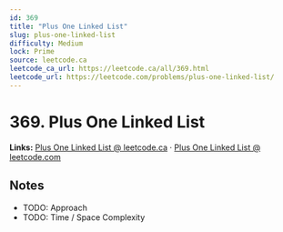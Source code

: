 ```yaml
--- 
id: 369
title: "Plus One Linked List"
slug: plus-one-linked-list
difficulty: Medium
lock: Prime
source: leetcode.ca
leetcode_ca_url: https://leetcode.ca/all/369.html
leetcode_url: https://leetcode.com/problems/plus-one-linked-list/
---
```


# 369. Plus One Linked List

**Links:** [Plus One Linked List @ leetcode.ca](https://leetcode.ca/all/369.html) · [Plus One Linked List @ leetcode.com](https://leetcode.com/problems/plus-one-linked-list/)

## Notes
- TODO: Approach
- TODO: Time / Space Complexity
